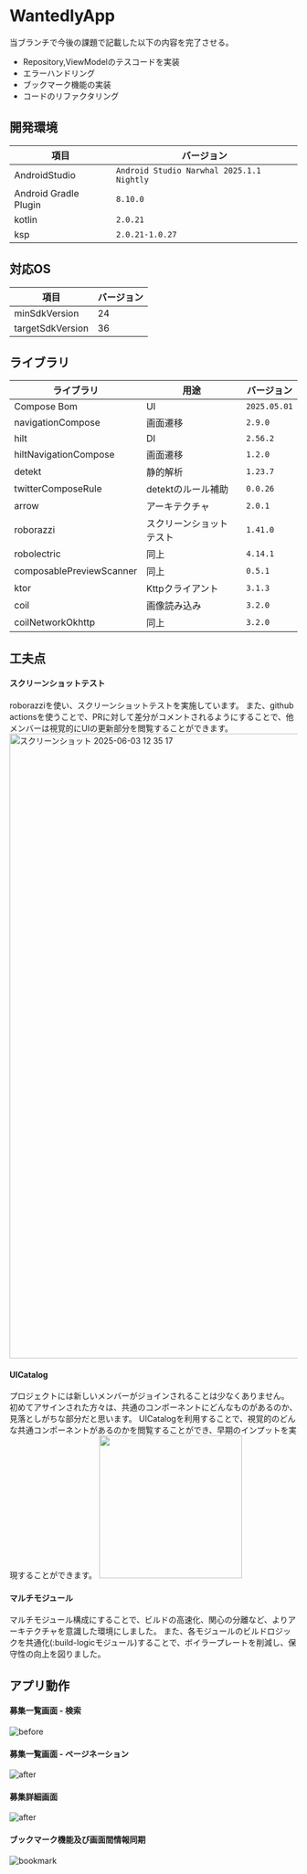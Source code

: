# WantedlyApp
当ブランチで今後の課題で記載した以下の内容を完了させる。
- Repository,ViewModelのテスコードを実装
- エラーハンドリング
- ブックマーク機能の実装
- コードのリファクタリング


## 開発環境

| 項目 | バージョン |
|---|---|
| AndroidStudio | `Android Studio Narwhal 2025.1.1 Nightly` |
| Android Gradle Plugin | `8.10.0` |
| kotlin | `2.0.21` |
| ksp | `2.0.21-1.0.27` |

## 対応OS

| 項目 | バージョン |
|---|---|
| minSdkVersion | 24 |
| targetSdkVersion | 36 |

## ライブラリ

| ライブラリ | 用途 | バージョン |
| --- | --- | --- |
| Compose Bom | UI | `2025.05.01` |
| navigationCompose | 画面遷移 | `2.9.0` |
| hilt | DI | `2.56.2` |
| hiltNavigationCompose | 画面遷移 | `1.2.0` |
| detekt | 静的解析 | `1.23.7` |
| twitterComposeRule | detektのルール補助 | `0.0.26` |
| arrow | アーキテクチャ | `2.0.1` |
| roborazzi | スクリーンショットテスト | `1.41.0` |
| robolectric | 同上 | `4.14.1` |
| composablePreviewScanner | 同上 | `0.5.1` |
| ktor | Kttpクライアント | `3.1.3` |
| coil | 画像読み込み | `3.2.0` |
| coilNetworkOkhttp | 同上 | `3.2.0` |

## 工夫点

#### スクリーンショットテスト
roborazziを使い、スクリーンショットテストを実施しています。
また、github actionsを使うことで、PRに対して差分がコメントされるようにすることで、他メンバーは視覚的にUIの更新部分を閲覧することができます。
<img width="1094" alt="スクリーンショット 2025-06-03 12 35 17" src="https://github.com/user-attachments/assets/9fc44b16-e563-4b45-a6fc-24346e34cad5" />

#### UICatalog
プロジェクトには新しいメンバーがジョインされることは少なくありません。
初めてアサインされた方々は、共通のコンポーネントにどんなものがあるのか、見落としがちな部分だと思います。
UICatalogを利用することで、視覚的のどんな共通コンポーネントがあるのかを閲覧することができ、早期のインプットを実現することができます。
<img width="250" src="https://github.com/user-attachments/assets/354fe5cb-0046-46cd-ad0a-fdd085dba13b" />

#### マルチモジュール
マルチモジュール構成にすることで、ビルドの高速化、関心の分離など、よりアーキテクチャを意識した環境にしました。
また、各モジュールのビルドロジックを共通化(:build-logicモジュール)することで、ボイラープレートを削減し、保守性の向上を図りました。

## アプリ動作
#### 募集一覧画面 - 検索
![before](https://github.com/user-attachments/assets/d912c7cf-fad5-4672-b0f2-c1b1720729ee)

#### 募集一覧画面 - ページネーション
![after](https://github.com/user-attachments/assets/47b95488-0986-40f5-8ae3-ba3879d647bd)

#### 募集詳細画面
![after](https://github.com/user-attachments/assets/7ff92802-ff86-4eb4-8772-6fc7b9b71e81)

#### ブックマーク機能及び画面間情報同期
![bookmark](https://github.com/user-attachments/assets/0400dea6-bfce-40b6-8933-e0b971df0c08)

